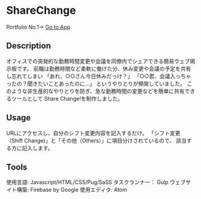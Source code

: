 # ShareChange
Portfolio No.1→ [Go to App](https://sharechange-7bb88.web.app)

## Description
オフィスでの突発的な勤務時間変更や会議を同僚内でシェアできる簡易ウェブ掲示板です。
前職は勤務時間など柔軟に働けた分、休み変更や会議の予定を共有し忘れてしまい
「あれ、○○さん今日休みだっけ？」
「○○君、会議入っちゃったの？聞きたいことあったのに…」
というやりとりが頻発していました。
このような非生産的なやりとりを防ぎ、急な勤務時間の変更などを簡単に共有できるツールとして
Share Change!を制作しました。

## Usage
URLにアクセスし、自分のシフト変更内容を記入するだけ。
「シフト変更（Shift Change)」と「その他（Others）」に項目分けされているので、
該当する方に記入します。

## Tools
使用言語: Javascript/HTML/CSS/Pug/SaSS
タスクランナー： Gulp
ウェブサイト構築: Firebase by Google
使用エディタ: Atom
